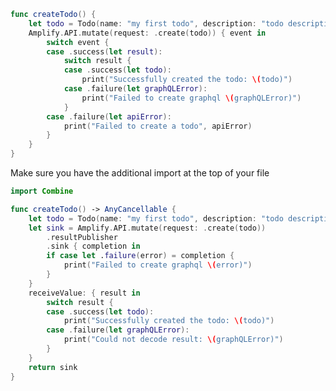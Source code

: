 
<amplify-block-switcher>

<amplify-block name="Listener (iOS 11+)">

```swift
func createTodo() {
    let todo = Todo(name: "my first todo", description: "todo description")
    Amplify.API.mutate(request: .create(todo)) { event in
        switch event {
        case .success(let result):
            switch result {
            case .success(let todo):
                print("Successfully created the todo: \(todo)")
            case .failure(let graphQLError):
                print("Failed to create graphql \(graphQLError)")
            }
        case .failure(let apiError):
            print("Failed to create a todo", apiError)
        }
    }
}
```

</amplify-block>

<amplify-block name="Combine (iOS 13+)">

Make sure you have the additional import at the top of your file
```swift
import Combine
```

```swift
func createTodo() -> AnyCancellable {
    let todo = Todo(name: "my first todo", description: "todo description")
    let sink = Amplify.API.mutate(request: .create(todo))
        .resultPublisher
        .sink { completion in
        if case let .failure(error) = completion {
            print("Failed to create graphql \(error)")
        }
    }
    receiveValue: { result in
        switch result {
        case .success(let todo):
            print("Successfully created the todo: \(todo)")
        case .failure(let graphQLError):
            print("Could not decode result: \(graphQLError)")
        }
    }
    return sink
}
```

</amplify-block>

</amplify-block-switcher>